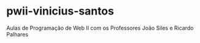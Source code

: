 # pwii-vinicius-santos
Aulas de Programação de Web II com os Professores João Siles e Ricardo Palhares
